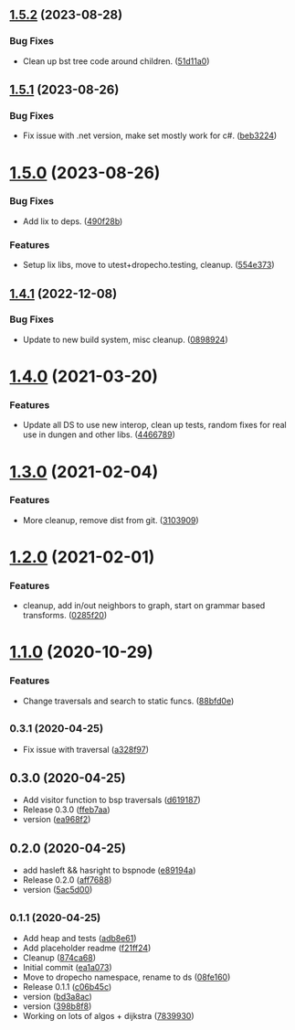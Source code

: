 ## [1.5.2](https://github.com/dropecho/ds/compare/1.5.1...1.5.2) (2023-08-28)


### Bug Fixes

* Clean up bst tree code around children. ([51d11a0](https://github.com/dropecho/ds/commit/51d11a014fa7dad972c59ed288817103316afea1))

## [1.5.1](https://github.com/dropecho/ds/compare/1.5.0...1.5.1) (2023-08-26)


### Bug Fixes

* Fix issue with .net version, make set mostly work for c#. ([beb3224](https://github.com/dropecho/ds/commit/beb3224ac943b3f2ffe38cdce50500423796648b))

# [1.5.0](https://github.com/dropecho/ds/compare/1.4.1...1.5.0) (2023-08-26)


### Bug Fixes

* Add lix to deps. ([490f28b](https://github.com/dropecho/ds/commit/490f28b7d155a8ee85d22001e4c86fe820280fe3))


### Features

* Setup lix libs, move to utest+dropecho.testing, cleanup. ([554e373](https://github.com/dropecho/ds/commit/554e3737d4882f046d1a9a3e9f19bf96c71ee5fa))

## [1.4.1](https://github.com/dropecho/ds/compare/1.4.0...1.4.1) (2022-12-08)


### Bug Fixes

* Update to new build system, misc cleanup. ([0898924](https://github.com/dropecho/ds/commit/08989243a677c080e240d271e543f42228cb954a))

# [1.4.0](https://github.com/dropecho/ds/compare/1.3.0...1.4.0) (2021-03-20)


### Features

* Update all DS to use new interop, clean up tests, random fixes for real use in dungen and other libs. ([4466789](https://github.com/dropecho/ds/commit/44667894c6c5880f8a6cfecde22ab4f64f4e2a96))

# [1.3.0](https://github.com/dropecho/ds/compare/1.2.0...1.3.0) (2021-02-04)


### Features

* More cleanup, remove dist from git. ([3103909](https://github.com/dropecho/ds/commit/310390988d1a779690a3a6696fde286267959489))

# [1.2.0](https://github.com/dropecho/ds/compare/1.1.0...1.2.0) (2021-02-01)


### Features

* cleanup, add in/out neighbors to graph, start on grammar based transforms. ([0285f20](https://github.com/dropecho/ds/commit/0285f200952278c05568a351790f6c366e7c149b))

# [1.1.0](https://github.com/dropecho/ds/compare/v1.0.0...1.1.0) (2020-10-29)


### Features

* Change traversals and search to static funcs. ([88bfd0e](https://github.com/dropecho/ds/commit/88bfd0ebf3790635448249b58455f1b02f40143d))

## <small>0.3.1 (2020-04-25)</small>

* Fix issue with traversal ([a328f97](https://github.com/dropecho/ds/commit/a328f97))



## 0.3.0 (2020-04-25)

* Add visitor function to bsp traversals ([d619187](https://github.com/dropecho/ds/commit/d619187))
* Release 0.3.0 ([ffeb7aa](https://github.com/dropecho/ds/commit/ffeb7aa))
* version ([ea968f2](https://github.com/dropecho/ds/commit/ea968f2))



## 0.2.0 (2020-04-25)

* add hasleft && hasright to bspnode ([e89194a](https://github.com/dropecho/ds/commit/e89194a))
* Release 0.2.0 ([aff7688](https://github.com/dropecho/ds/commit/aff7688))
* version ([5ac5d00](https://github.com/dropecho/ds/commit/5ac5d00))



## <small>0.1.1 (2020-04-25)</small>

* Add heap and tests ([adb8e61](https://github.com/dropecho/ds/commit/adb8e61))
* Add placeholder readme ([f21ff24](https://github.com/dropecho/ds/commit/f21ff24))
* Cleanup ([874ca68](https://github.com/dropecho/ds/commit/874ca68))
* Initial commit ([ea1a073](https://github.com/dropecho/ds/commit/ea1a073))
* Move to dropecho namespace, rename to ds ([08fe160](https://github.com/dropecho/ds/commit/08fe160))
* Release 0.1.1 ([c06b45c](https://github.com/dropecho/ds/commit/c06b45c))
* version ([bd3a8ac](https://github.com/dropecho/ds/commit/bd3a8ac))
* version ([398b8f8](https://github.com/dropecho/ds/commit/398b8f8))
* Working on lots of algos + dijkstra ([7839930](https://github.com/dropecho/ds/commit/7839930))

